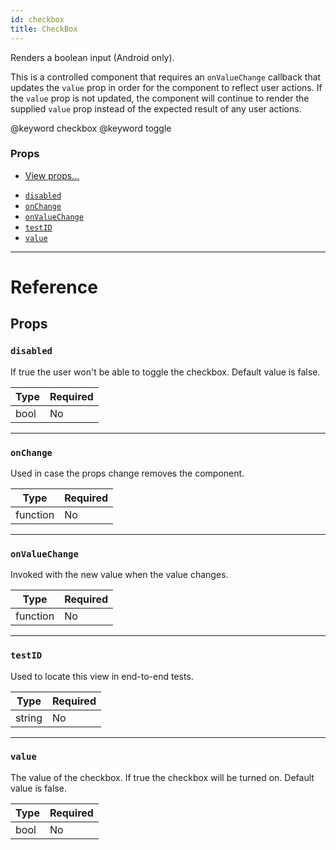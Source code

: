 ```yaml
---
id: checkbox
title: CheckBox
---
```

Renders a boolean input (Android only).

This is a controlled component that requires an `onValueChange` callback that
updates the `value` prop in order for the component to reflect user actions.
If the `value` prop is not updated, the component will continue to render
the supplied `value` prop instead of the expected result of any user actions.

@keyword checkbox
@keyword toggle

### Props

* [View props...](view.md#props)
- [`disabled`](checkbox.md#disabled)
- [`onChange`](checkbox.md#onchange)
- [`onValueChange`](checkbox.md#onvaluechange)
- [`testID`](checkbox.md#testid)
- [`value`](checkbox.md#value)






---

# Reference

## Props

### `disabled`

If true the user won't be able to toggle the checkbox.
Default value is false.

| Type | Required |
| - | - |
| bool | No |




---

### `onChange`

Used in case the props change removes the component.

| Type | Required |
| - | - |
| function | No |




---

### `onValueChange`

Invoked with the new value when the value changes.

| Type | Required |
| - | - |
| function | No |




---

### `testID`

Used to locate this view in end-to-end tests.

| Type | Required |
| - | - |
| string | No |




---

### `value`

The value of the checkbox.  If true the checkbox will be turned on.
Default value is false.

| Type | Required |
| - | - |
| bool | No |






